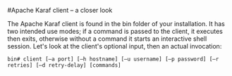 #Apache Karaf client – a closer look

The Apache Karaf client is found in the bin folder of your installation. It has two intended use modes; if a command is passed to the client, it executes then exits, otherwise without a command it starts an interactive shell session. Let's look at the client's optional input, then an actual invocation:

```
bin# client [–a port] [–h hostname] [–u username] [–p password] [–r retries] [–d retry-delay] [commands]
```
